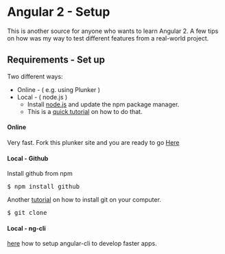 # Angular 2 - Setup

This is another source for anyone who wants to learn Angular 2. A few tips on how was my way to test different features from a real-world project.

## Requirements - Set up

Two different ways: 

* Online - ( e.g. using Plunker )
* Local - ( node.js )
  * Install [node.js](https://nodejs.org/en/download/) and update the npm package manager.
  * This is a [quick tutorial](https://docs.npmjs.com/getting-started/installing-node) on how to do that.

#### Online

Very fast. Fork this plunker site and you are ready to go [Here](https://plnkr.co/edit/kjOZa4i3IoI84kurK3Xc?p=preview)

#### Local - Github

Install github from npm

<pre>$ npm install github</pre>

Another [tutorial](https://www.atlassian.com/git/tutorials/install-git/) on how to install git on your computer.

<pre>$ git clone <github project></pre>


#### Local - ng-cli

[here](https://cli.angular.io/) how to setup angular-cli to develop faster apps.



